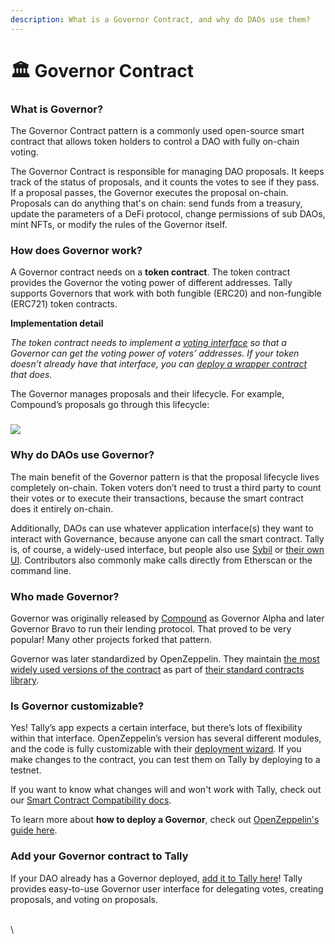 ```yaml
---
description: What is a Governor Contract, and why do DAOs use them?
---
```


# 🏛 Governor Contract

### What is Governor?

The Governor Contract pattern is a commonly used open-source smart contract that allows token holders to control a DAO with fully on-chain voting.&#x20;

The Governor Contract is responsible for managing DAO proposals. It keeps track of the status of proposals, and it counts the votes to see if they pass. If a proposal passes, the Governor executes the proposal on-chain. Proposals can do anything that's on chain: send funds from a treasury, update the parameters of a DeFi protocol, change permissions of sub DAOs, mint NFTs, or modify the rules of the Governor itself.

### How does Governor work?

A Governor contract needs on a **token contract**. The token contract provides the Governor the voting power of different addresses. Tally supports Governors that work with both fungible (ERC20) and non-fungible (ERC721) token contracts.

**Implementation detail**

_The token contract needs to implement a_ [_voting interface_](https://docs.openzeppelin.com/contracts/4.x/api/token/erc20#ERC20Votes) _so that a Governor can get the voting power of voters’ addresses. If your token doesn’t already have that interface, you can_ [_deploy a wrapper contract_](https://blog.tally.xyz/how-to-add-dao-governance-to-existing-token-contracts-397855f081ac) _that does._

The Governor manages proposals and their lifecycle. For example, Compound’s proposals go through this lifecycle:

### ![](https://lh4.googleusercontent.com/JrpIZE6-b5SrEwvFFx0ROL9leIvA4lAKUD8zGEWfa33Qe4DD6WVLjreV5wAqq47Y6LAGjw8KY4jR2KDKr3izH8\_m-ROPV2Kd2WfRRM0U5d02h7CJxGJz1ovHxAqTjTV8FZ0l8260-Sl5j8RGqxkFVqs)

### Why do DAOs use Governor?

The main benefit of the Governor pattern is that the proposal lifecycle lives completely on-chain. Token voters don’t need to trust a third party to count their votes or to execute their transactions, because the smart contract does it entirely on-chain.

Additionally, DAOs can use whatever application interface(s) they want to interact with Governance, because anyone can call the smart contract. Tally is, of course, a widely-used interface, but people also use [Sybil](https://sybil.org/#/connect) or [their own UI](https://nouns.wtf/vote). Contributors also commonly make calls directly from Etherscan or the command line.

### Who made Governor?

Governor was originally released by [Compound](https://compound.finance/docs/governance) as Governor Alpha and later Governor Bravo to run their lending protocol. That proved to be very popular! Many other projects forked that pattern.

Governor was later standardized by OpenZeppelin. They maintain [the most widely used versions of the contract](https://docs.openzeppelin.com/contracts/4.x/api/governance) as part of [their standard contracts library](https://github.com/OpenZeppelin/openzeppelin-contracts/).

### Is Governor customizable?

Yes! Tally’s app expects a certain interface, but there’s lots of flexibility within that interface. OpenZeppelin’s version has several different modules, and the code is fully customizable with their [deployment wizard](https://wizard.openzeppelin.com/). If you make changes to the contract, you can test them on Tally by deploying to a testnet.

If you want to know what changes will and won't work with Tally, check out our [Smart Contract Compatibility docs](smart-contract-compatibility/).

To learn more about **how to deploy a Governor**, check out [OpenZeppelin's guide here](https://docs.openzeppelin.com/contracts/4.x/governance).

### Add your Governor contract to Tally

If your DAO already has a Governor deployed, [add it to Tally here](https://tally.xyz/start-a-dao)! Tally provides easy-to-use Governor user interface for delegating votes, creating proposals, and voting on proposals.

\
\
